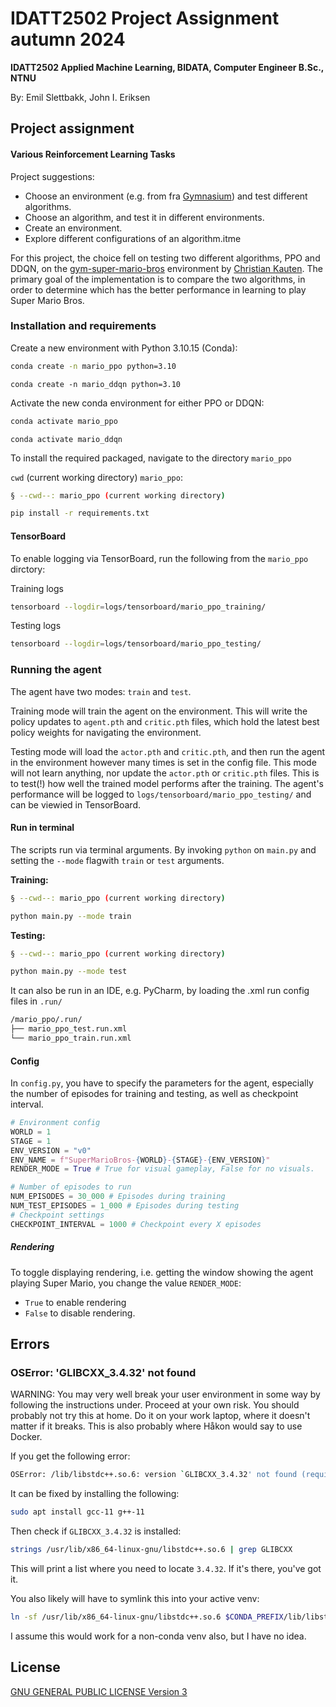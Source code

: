 # IDATT2502 Project Assignment autumn 2024

**IDATT2502 Applied Machine Learning, BIDATA, Computer Engineer B.Sc., NTNU**

By: Emil Slettbakk, John I. Eriksen

## Project assignment

#### Various Reinforcement Learning Tasks

Project suggestions:

- Choose an environment (e.g. from fra [Gymnasium](https://gymnasium.farama.org/)) and test different algorithms.
- Choose an algorithm, and test it in different environments.
- Create an environment.
- Explore different configurations of an algorithm.itme

For this project, the choice fell on testing two different algorithms, PPO and DDQN, on the [gym-super-mario-bros](https://pypi.org/project/gym-super-mario-bros/) environment by [Christian Kauten](https://pypi.org/user/kautenja/). The primary goal of the implementation is to compare the two algorithms, in order to determine which has the better performance in learning to play Super Mario Bros.

### Installation and requirements



Create a new environment with Python 3.10.15 (Conda):

```bash
conda create -n mario_ppo python=3.10
```

```
conda create -n mario_ddqn python=3.10
```



Activate the new conda environment for either PPO or DDQN:

```bash
conda activate mario_ppo
```

```
conda activate mario_ddqn
```



To install the required packaged, navigate to the directory `mario_ppo` 

`cwd` (current working directory) `mario_ppo`:

```bash
§ --cwd--: mario_ppo (current working directory)

pip install -r requirements.txt
```



#### TensorBoard

To enable logging via TensorBoard, run the following from the `mario_ppo` dirctory:

Training logs

```bash
tensorboard --logdir=logs/tensorboard/mario_ppo_training/
```

Testing logs

```bash
tensorboard --logdir=logs/tensorboard/mario_ppo_testing/
```



### Running the agent

The agent have two modes: `train` and `test`.

Training mode will train the agent on the environment. This will write the policy updates to `agent.pth` and `critic.pth` files, which hold the latest best policy weights for navigating the environment.

Testing mode will load the `actor.pth` and `critic.pth`, and then run the agent in the environment however many times is set in the config file. This mode will not learn anything, nor update the `actor.pth` or `critic.pth` files. This is to test(!) how well the trained model performs after the training. The agent's performance will be logged to `logs/tensorboard/mario_ppo_testing/` and can be viewied in TensorBoard.

#### Run in terminal

The scripts run via terminal arguments. By invoking `python` on `main.py` and setting the `--mode` flagwith `train` or `test` arguments.



**Training:**

```bash
§ --cwd--: mario_ppo (current working directory)

python main.py --mode train
```



**Testing:**

```bash
§ --cwd--: mario_ppo (current working directory)

python main.py --mode test
```



It can also be run in an IDE, e.g. PyCharm, by loading the .xml run config files in `.run/`

```bash
/mario_ppo/.run/
├── mario_ppo_test.run.xml
└── mario_ppo_train.run.xml
```





#### Config

In `config.py`, you have to specify the parameters for the agent, especially the number of episodes for training and testing, as well as checkpoint interval.

```python
# Environment config
WORLD = 1
STAGE = 1
ENV_VERSION = "v0"
ENV_NAME = f"SuperMarioBros-{WORLD}-{STAGE}-{ENV_VERSION}"
RENDER_MODE = True # True for visual gameplay, False for no visuals.

# Number of episodes to run
NUM_EPISODES = 30_000 # Episodes during training
NUM_TEST_EPISODES = 1_000 # Episodes during testing
# Checkpoint settings
CHECKPOINT_INTERVAL = 1000 # Checkpoint every X episodes
```

##### Rendering

To toggle displaying rendering, i.e. getting the window showing the agent playing Super Mario, you change the value `RENDER_MODE`:

- `True` to enable rendering
- `False` to disable rendering.



## Errors



### OSError: 'GLIBCXX_3.4.32' not found

WARNING: You may very well break your user environment in some way by following the instructions under. Proceed at your own risk. You should probably not try this at home. Do it on your work laptop, where it doesn't matter if it breaks. This is also probably where Håkon would say to use Docker.



If you get the following error:

```bash
OSError: /lib/libstdc++.so.6: version `GLIBCXX_3.4.32' not found (required by /home/USER/miniconda3/envs/mario_ppo/lib/python3.10/site-packages/nes_py/lib_nes_env.cpython-310-x86_64-linux-gnu.so)
```



It can be fixed by installing the following:

```bash
sudo apt install gcc-11 g++-11
```



Then check if `GLIBCXX_3.4.32` is installed:

```bash
strings /usr/lib/x86_64-linux-gnu/libstdc++.so.6 | grep GLIBCXX
```

This will print a list where you need to locate `3.4.32`. If it's there, you've got it.



You also likely will have to symlink this into your active venv:

```bash
ln -sf /usr/lib/x86_64-linux-gnu/libstdc++.so.6 $CONDA_PREFIX/lib/libstdc++.so.6 
```



I assume this would work for a non-conda venv also, but I have no idea.



## License

[GNU GENERAL PUBLIC LICENSE Version 3](https://www.gnu.org/licenses/gpl-3.0.en.html)
